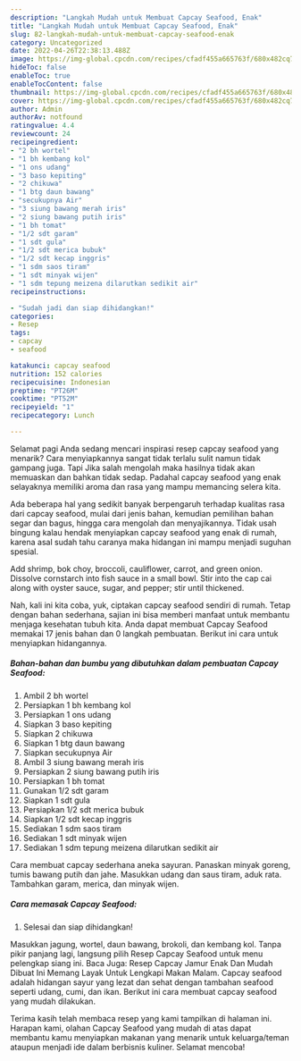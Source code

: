 ```yaml
---
description: "Langkah Mudah untuk Membuat Capcay Seafood, Enak"
title: "Langkah Mudah untuk Membuat Capcay Seafood, Enak"
slug: 82-langkah-mudah-untuk-membuat-capcay-seafood-enak
category: Uncategorized
date: 2022-04-26T22:38:13.488Z
image: https://img-global.cpcdn.com/recipes/cfadf455a665763f/680x482cq70/capcay-seafood-foto-resep-utama.jpg
hideToc: false
enableToc: true
enableTocContent: false
thumbnail: https://img-global.cpcdn.com/recipes/cfadf455a665763f/680x482cq70/capcay-seafood-foto-resep-utama.jpg
cover: https://img-global.cpcdn.com/recipes/cfadf455a665763f/680x482cq70/capcay-seafood-foto-resep-utama.jpg
author: Admin
authorAv: notfound
ratingvalue: 4.4
reviewcount: 24
recipeingredient:
- "2 bh wortel"
- "1 bh kembang kol"
- "1 ons udang"
- "3 baso kepiting"
- "2 chikuwa"
- "1 btg daun bawang"
- "secukupnya Air"
- "3 siung bawang merah iris"
- "2 siung bawang putih iris"
- "1 bh tomat"
- "1/2 sdt garam"
- "1 sdt gula"
- "1/2 sdt merica bubuk"
- "1/2 sdt kecap inggris"
- "1 sdm saos tiram"
- "1 sdt minyak wijen"
- "1 sdm tepung meizena dilarutkan sedikit air"
recipeinstructions:

- "Sudah jadi dan siap dihidangkan!"
categories:
- Resep
tags:
- capcay
- seafood

katakunci: capcay seafood 
nutrition: 152 calories
recipecuisine: Indonesian
preptime: "PT26M"
cooktime: "PT52M"
recipeyield: "1"
recipecategory: Lunch

---
```



Selamat pagi Anda sedang mencari inspirasi resep capcay seafood yang menarik? Cara menyiapkannya sangat tidak terlalu sulit namun tidak gampang juga. Tapi Jika salah mengolah maka hasilnya tidak akan memuaskan dan bahkan tidak sedap. Padahal capcay seafood yang enak selayaknya memiliki aroma dan rasa yang mampu memancing selera kita.


Ada beberapa hal yang sedikit banyak berpengaruh terhadap kualitas rasa dari capcay seafood, mulai dari jenis bahan, kemudian pemilihan bahan segar dan bagus, hingga cara mengolah dan menyajikannya. Tidak usah bingung kalau hendak menyiapkan capcay seafood yang enak di rumah, karena asal sudah tahu caranya maka hidangan ini mampu menjadi suguhan spesial.

Add shrimp, bok choy, broccoli, cauliflower, carrot, and green onion. Dissolve cornstarch into fish sauce in a small bowl. Stir into the cap cai along with oyster sauce, sugar, and pepper; stir until thickened.


Nah, kali ini kita coba, yuk, ciptakan capcay seafood sendiri di rumah. Tetap dengan bahan sederhana, sajian ini bisa memberi manfaat untuk membantu menjaga kesehatan tubuh kita. Anda dapat membuat Capcay Seafood memakai 17 jenis bahan dan 0 langkah pembuatan. Berikut ini cara untuk menyiapkan hidangannya.

<!--inarticleads1-->

##### Bahan-bahan dan bumbu yang dibutuhkan dalam pembuatan Capcay Seafood:

1. Ambil 2 bh wortel
1. Persiapkan 1 bh kembang kol
1. Persiapkan 1 ons udang
1. Siapkan 3 baso kepiting
1. Siapkan 2 chikuwa
1. Siapkan 1 btg daun bawang
1. Siapkan secukupnya Air
1. Ambil 3 siung bawang merah iris
1. Persiapkan 2 siung bawang putih iris
1. Persiapkan 1 bh tomat
1. Gunakan 1/2 sdt garam
1. Siapkan 1 sdt gula
1. Persiapkan 1/2 sdt merica bubuk
1. Siapkan 1/2 sdt kecap inggris
1. Sediakan 1 sdm saos tiram
1. Sediakan 1 sdt minyak wijen
1. Sediakan 1 sdm tepung meizena dilarutkan sedikit air


Cara membuat capcay sederhana aneka sayuran. Panaskan minyak goreng, tumis bawang putih dan jahe. Masukkan udang dan saus tiram, aduk rata. Tambahkan garam, merica, dan minyak wijen. 

<!--inarticleads2-->

##### Cara memasak Capcay Seafood:


1. Selesai dan siap dihidangkan!

Masukkan jagung, wortel, daun bawang, brokoli, dan kembang kol. Tanpa pikir panjang lagi, langsung pilih Resep Capcay Seafood untuk menu pelengkap siang ini. Baca Juga: Resep Capcay Jamur Enak Dan Mudah Dibuat Ini Memang Layak Untuk Lengkapi Makan Malam. Capcay seafood adalah hidangan sayur yang lezat dan sehat dengan tambahan seafood seperti udang, cumi, dan ikan. Berikut ini cara membuat capcay seafood yang mudah dilakukan. 

Terima kasih telah membaca resep yang kami tampilkan di halaman ini. Harapan kami, olahan Capcay Seafood yang mudah di atas dapat membantu kamu menyiapkan makanan yang menarik untuk keluarga/teman ataupun menjadi ide dalam berbisnis kuliner. Selamat mencoba!
